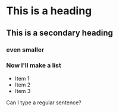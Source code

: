 # This is a heading

## This is a secondary heading

### even smaller

### Now I'll make a list

* Item 1
* Item 2
* Item 3

Can I type a regular sentence?